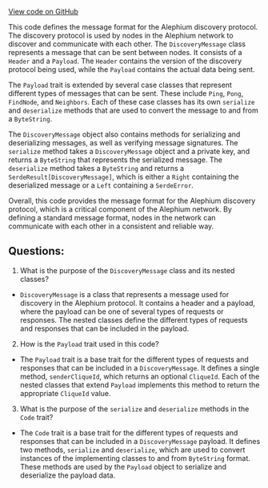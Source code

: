 [View code on GitHub](https://github.com/oxygenium/oxygenium/protocol/src/main/scala/org/oxygenium/protocol/message/DiscoveryMessage.scala)

This code defines the message format for the Alephium discovery protocol. The discovery protocol is used by nodes in the Alephium network to discover and communicate with each other. The `DiscoveryMessage` class represents a message that can be sent between nodes. It consists of a `Header` and a `Payload`. The `Header` contains the version of the discovery protocol being used, while the `Payload` contains the actual data being sent.

The `Payload` trait is extended by several case classes that represent different types of messages that can be sent. These include `Ping`, `Pong`, `FindNode`, and `Neighbors`. Each of these case classes has its own `serialize` and `deserialize` methods that are used to convert the message to and from a `ByteString`.

The `DiscoveryMessage` object also contains methods for serializing and deserializing messages, as well as verifying message signatures. The `serialize` method takes a `DiscoveryMessage` object and a private key, and returns a `ByteString` that represents the serialized message. The `deserialize` method takes a `ByteString` and returns a `SerdeResult[DiscoveryMessage]`, which is either a `Right` containing the deserialized message or a `Left` containing a `SerdeError`.

Overall, this code provides the message format for the Alephium discovery protocol, which is a critical component of the Alephium network. By defining a standard message format, nodes in the network can communicate with each other in a consistent and reliable way.
## Questions: 
 1. What is the purpose of the `DiscoveryMessage` class and its nested classes?
- `DiscoveryMessage` is a class that represents a message used for discovery in the Alephium protocol. It contains a header and a payload, where the payload can be one of several types of requests or responses. The nested classes define the different types of requests and responses that can be included in the payload.

2. How is the `Payload` trait used in this code?
- The `Payload` trait is a base trait for the different types of requests and responses that can be included in a `DiscoveryMessage`. It defines a single method, `senderCliqueId`, which returns an optional `CliqueId`. Each of the nested classes that extend `Payload` implements this method to return the appropriate `CliqueId` value.

3. What is the purpose of the `serialize` and `deserialize` methods in the `Code` trait?
- The `Code` trait is a base trait for the different types of requests and responses that can be included in a `DiscoveryMessage` payload. It defines two methods, `serialize` and `deserialize`, which are used to convert instances of the implementing classes to and from `ByteString` format. These methods are used by the `Payload` object to serialize and deserialize the payload data.